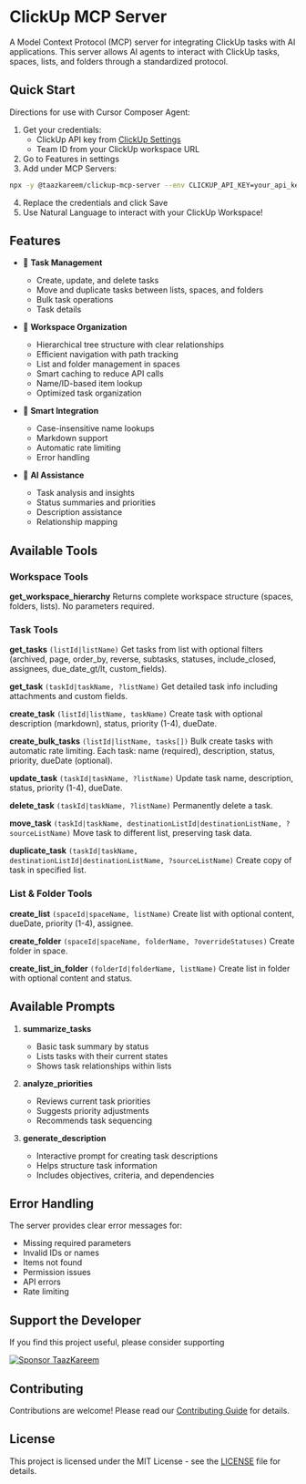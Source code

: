 # ClickUp MCP Server

A Model Context Protocol (MCP) server for integrating ClickUp tasks with AI applications. This server allows AI agents to interact with ClickUp tasks, spaces, lists, and folders through a standardized protocol.

## Quick Start

Directions for use with Cursor Composer Agent:

1. Get your credentials:
   - ClickUp API key from [ClickUp Settings](https://app.clickup.com/settings/apps)
   - Team ID from your ClickUp workspace URL
2. Go to Features in settings
3. Add under MCP Servers:
```bash
npx -y @taazkareem/clickup-mcp-server --env CLICKUP_API_KEY=your_api_key_here --env CLICKUP_TEAM_ID=your_team_id_here
```
4. Replace the credentials and click Save
5. Use Natural Language to interact with your ClickUp Workspace!

## Features

- 🎯 **Task Management**
  - Create, update, and delete tasks
  - Move and duplicate tasks between lists, spaces, and folders 
  - Bulk task operations
  - Task details

- 📂 **Workspace Organization**
  - Hierarchical tree structure with clear relationships
  - Efficient navigation with path tracking
  - List and folder management in spaces
  - Smart caching to reduce API calls
  - Name/ID-based item lookup
  - Optimized task organization

- 🔄 **Smart Integration**
  - Case-insensitive name lookups
  - Markdown support
  - Automatic rate limiting
  - Error handling

- 🤖 **AI Assistance**
  - Task analysis and insights
  - Status summaries and priorities
  - Description assistance
  - Relationship mapping

## Available Tools

### Workspace Tools
**get_workspace_hierarchy**
Returns complete workspace structure (spaces, folders, lists). No parameters required.

### Task Tools
**get_tasks** `(listId|listName)`
Get tasks from list with optional filters (archived, page, order_by, reverse, subtasks, statuses, include_closed, assignees, due_date_gt/lt, custom_fields).

**get_task** `(taskId|taskName, ?listName)`
Get detailed task info including attachments and custom fields.

**create_task** `(listId|listName, taskName)`
Create task with optional description (markdown), status, priority (1-4), dueDate.

**create_bulk_tasks** `(listId|listName, tasks[])`
Bulk create tasks with automatic rate limiting. Each task: name (required), description, status, priority, dueDate (optional).

**update_task** `(taskId|taskName, ?listName)`
Update task name, description, status, priority (1-4), dueDate.

**delete_task** `(taskId|taskName, ?listName)`
Permanently delete a task.

**move_task** `(taskId|taskName, destinationListId|destinationListName, ?sourceListName)`
Move task to different list, preserving task data.

**duplicate_task** `(taskId|taskName, destinationListId|destinationListName, ?sourceListName)`
Create copy of task in specified list.

### List & Folder Tools
**create_list** `(spaceId|spaceName, listName)`
Create list with optional content, dueDate, priority (1-4), assignee.

**create_folder** `(spaceId|spaceName, folderName, ?overrideStatuses)`
Create folder in space.

**create_list_in_folder** `(folderId|folderName, listName)`
Create list in folder with optional content and status.

## Available Prompts

1. **summarize_tasks**
   - Basic task summary by status
   - Lists tasks with their current states
   - Shows task relationships within lists

2. **analyze_priorities**
   - Reviews current task priorities
   - Suggests priority adjustments
   - Recommends task sequencing

3. **generate_description**
   - Interactive prompt for creating task descriptions
   - Helps structure task information
   - Includes objectives, criteria, and dependencies

## Error Handling

The server provides clear error messages for:
- Missing required parameters
- Invalid IDs or names
- Items not found
- Permission issues
- API errors
- Rate limiting

## Support the Developer

If you find this project useful, please consider supporting

[![Sponsor TaazKareem](https://img.shields.io/badge/Sponsor-TaazKareem-orange?logo=github)](https://github.com/sponsors/TaazKareem)

## Contributing

Contributions are welcome! Please read our [Contributing Guide](CONTRIBUTING.md) for details.

## License

This project is licensed under the MIT License - see the [LICENSE](LICENSE) file for details.

